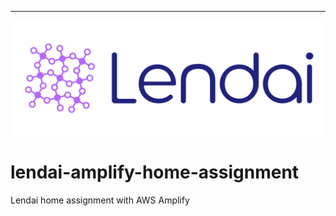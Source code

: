 ---

![alt](common/images/lendaicolorlogo.png 'LendAILogo')

# lendai-amplify-home-assignment

Lendai home assignment with AWS Amplify
